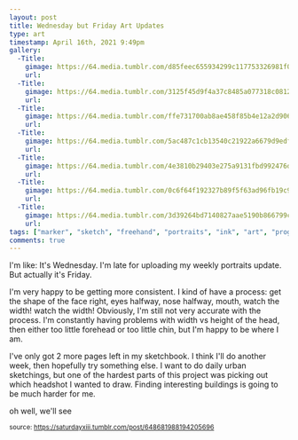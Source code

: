 ```yaml
---
layout: post
title: Wednesday but Friday Art Updates
type: art
timestamp: April 16th, 2021 9:49pm
gallery:
  -Title:
    gimage: https://64.media.tumblr.com/d85feec655934299c117753326981f07/d7a02325e9927097-b9/s640x960/48280783fc0964ce1f17303fb0c262dfb6961ce4.jpg
    url: 
  -Title:
    gimage: https://64.media.tumblr.com/3125f45d9f4a37c8485a077318c0812b/d7a02325e9927097-2a/s640x960/cb67d0d06090d780146e82adfa5cd59d12521d30.jpg
    url: 
  -Title:
    gimage: https://64.media.tumblr.com/ffe731700ab8ae458f85b4e12a2d906b/d7a02325e9927097-76/s640x960/48ef68d8490c810d27854d6df097231a8b546445.jpg
    url: 
  -Title:
    gimage: https://64.media.tumblr.com/5ac487c1cb13540c21922a6679d9edf4/d7a02325e9927097-49/s640x960/73d9ceb4c4b6ae38915d9c1d2033cff75fc2fd5a.jpg
    url: 
  -Title:
    gimage: https://64.media.tumblr.com/4e3810b29403e275a9131fbd992476df/d7a02325e9927097-1f/s640x960/15e2e553f23f158a431d0028045c0b25ab11ab23.jpg
    url: 
  -Title:
    gimage: https://64.media.tumblr.com/0c6f64f192327b89f5f63ad96fb19c9c/d7a02325e9927097-40/s640x960/fbca642a84e785aa792960362f9a5351f4cf9e28.jpg
    url: 
  -Title:
    gimage: https://64.media.tumblr.com/3d39264bd7140827aae5190b866799c3/d7a02325e9927097-0d/s640x960/4cc06ffe2a11e17841f9da040763931289f98784.jpg
    url: 
tags: ["marker", "sketch", "freehand", "portraits", "ink", "art", "progress"]
comments: true
---
```

I'm like: It's Wednesday.  I'm late for uploading my weekly portraits update.  But actually it's Friday.

I'm very happy to be getting more consistent.  I kind of have a process: get the shape of the face right, eyes halfway, nose halfway, mouth, watch the width! watch the width!  Obviously, I'm still not very accurate with the process.  I'm constantly having problems with width vs height of the head, then either too little forehead or too little chin, but I'm happy to be where I am. 

I've only got 2 more pages left in my sketchbook.  I think I'll do another week, then hopefully try something else.  I want to do daily urban sketchings, but one of the hardest parts of this project was picking out which headshot I wanted to draw.  Finding interesting buildings is going to be much harder for me.

oh well, we'll see

<small>source: https://saturdayxiii.tumblr.com/post/648681988194205696</small>
